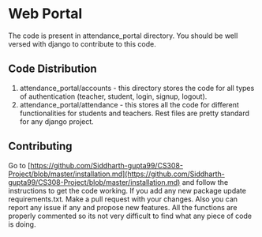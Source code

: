# Web Portal
The code is present in attendance_portal directory. You should be well versed with django to contribute to this code.
## Code Distribution
1.  attendance_portal/accounts - this directory stores the code for all types of authentication (teacher, student, login, signup, logout).
2. attendance_portal/attendance - this stores all the code for different functionalities for students and teachers.
Rest files are pretty standard for any django project.
## Contributing
Go to [https://github.com/Siddharth-gupta99/CS308-Project/blob/master/installation.md](https://github.com/Siddharth-gupta99/CS308-Project/blob/master/installation.md) and follow the instructions to get the code working. If you add any new package update requirements.txt. Make a pull request with your changes. Also you can report any issue if any and propose new features. All the functions are properly commented so its not very difficult to find what any piece of code is doing.